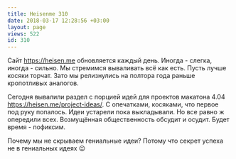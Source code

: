 ```yaml
---
title: Heisenme 310
date: 2018-03-17 12:28:56 +03:00
layout: page
views: 522
id: 310
---
```


Сайт https://heisen.me обновляется каждый день. Иногда - слегка, иногда - сильно. Мы стремимся вываливать всё как есть. Пусть лучше косяки торчат. Зато мы релизнулись на полтора года раньше кропотливых аналогов.

Сегодня вывалили раздел с порцией идей для проектов макатона 4.04 https://heisen.me/project-ideas/. С опечатками, косяками, что первое под руку попалось. Идеи устарели пока выкладывали. Но все равно ж опередили всех. Возмущённая общественность обсудит и осудит. Будет время - пофиксим.

Почему мы не скрываем гениальные идеи? Потому что секрет успеха не в гениальных идеях 😉


